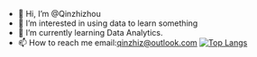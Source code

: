 - 👋 Hi, I’m @Qinzhizhou
- 👀 I’m interested in using data to learn something
- 🌱 I’m currently learning Data Analytics.
- 📫 How to reach me email:qinzhiz@outlook.com
[![Top Langs](https://github-readme-stats.vercel.app/api/top-langs/?username=Qinzhizhou&layout=compact)](https://github.com/Qinzhizhou/README.md)

